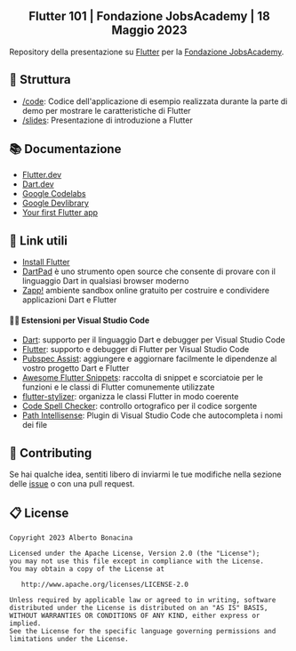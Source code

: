 <div align="center">
  <h2>Flutter 101 | Fondazione JobsAcademy | 18 Maggio 2023</h2>
</div>

Repository della presentazione su [Flutter](https://flutter.dev/) per la [Fondazione JobsAcademy](https://jac-its.it/).

## 🧬 Struttura

* [/code](/code/flutter_jac/): Codice dell'applicazione di esempio realizzata durante la parte di demo per mostrare le caratteristiche di Flutter
* [/slides](/slides/): Presentazione di introduzione a Flutter

## 📚 Documentazione

* [Flutter.dev](https://flutter.dev/)
* [Dart.dev](https://dart.dev/)
* [Google Codelabs](https://codelabs.developers.google.com/?product=flutter)
* [Google Devlibrary](https://devlibrary.withgoogle.com/products/flutter?sort=updated)
* [Your first Flutter app](https://codelabs.developers.google.com/codelabs/flutter-codelab-first#0)

## 🔗 Link utili

* [Install Flutter](https://docs.flutter.dev/get-started/install)
* [DartPad](https://www.dartpad.dev/) è uno strumento open source che consente di provare con il linguaggio Dart in qualsiasi browser moderno
* [Zapp!](https://zapp.run/) ambiente sandbox online gratuito per costruire e condividere applicazioni Dart e Flutter

#### 🧑‍💻 Estensioni per Visual Studio Code

* [Dart](https://marketplace.visualstudio.com/items?itemName=Dart-Code.dart-code): supporto per il linguaggio Dart e debugger per Visual Studio Code
* [Flutter](https://marketplace.visualstudio.com/items?itemName=Dart-Code.flutter): supporto e debugger di Flutter per Visual Studio Code
* [Pubspec Assist](https://marketplace.visualstudio.com/items?itemName=jeroen-meijer.pubspec-assist): aggiungere e aggiornare facilmente le dipendenze al vostro progetto Dart e Flutter
* [Awesome Flutter Snippets](https://marketplace.visualstudio.com/items?itemName=Nash.awesome-flutter-snippets): raccolta di snippet e scorciatoie per le funzioni e le classi di Flutter comunemente utilizzate
* [flutter-stylizer](https://marketplace.visualstudio.com/items?itemName=gmlewis-vscode.flutter-stylizer): organizza le classi Flutter in modo coerente
* [Code Spell Checker](https://marketplace.visualstudio.com/items?itemName=streetsidesoftware.code-spell-checker): controllo ortografico per il codice sorgente
* [Path Intellisense](https://marketplace.visualstudio.com/items?itemName=christian-kohler.path-intellisense): Plugin di Visual Studio Code che autocompleta i nomi dei file

## 💎 Contributing

Se hai qualche idea, sentiti libero di inviarmi le tue modifiche nella sezione delle [issue](https://github.com/polilluminato/presentazione-flutter-jac-2023/issues) o con una pull request.

## 📋 License

```
Copyright 2023 Alberto Bonacina

Licensed under the Apache License, Version 2.0 (the "License");
you may not use this file except in compliance with the License.
You may obtain a copy of the License at

   http://www.apache.org/licenses/LICENSE-2.0

Unless required by applicable law or agreed to in writing, software
distributed under the License is distributed on an "AS IS" BASIS,
WITHOUT WARRANTIES OR CONDITIONS OF ANY KIND, either express or implied.
See the License for the specific language governing permissions and
limitations under the License.
```